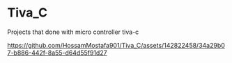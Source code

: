 # Tiva_C
Projects that done with micro controller tiva-c


https://github.com/HossamMostafa901/Tiva_C/assets/142822458/34a29b07-b886-442f-8a55-d64d55f91d27

